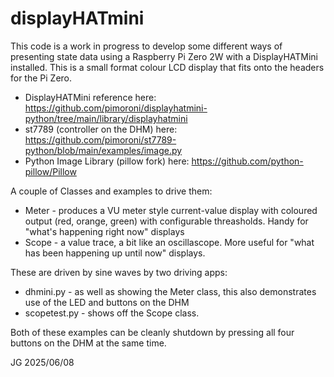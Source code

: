 # displayHATmini
This code is a work in progress to develop some different ways of presenting state data using a Raspberry Pi Zero 2W with a DisplayHATMini installed. This is a small format colour LCD display that fits onto the headers for the Pi Zero.

* DisplayHATMini reference here: https://github.com/pimoroni/displayhatmini-python/tree/main/library/displayhatmini
* st7789 (controller on the DHM) here: https://github.com/pimoroni/st7789-python/blob/main/examples/image.py
* Python Image Library (pillow fork) here: https://github.com/python-pillow/Pillow

A couple of Classes and examples to drive them:

* Meter - produces a VU meter style current-value display with coloured output (red, orange, green) with configurable threasholds. Handy for "what's happening right now" displays
* Scope - a value trace, a bit like an oscillascope. More useful for "what has been happening up until now" displays.

These are driven by sine waves by two driving apps:

* dhmini.py - as well as showing the Meter class, this also demonstrates use of the LED and buttons on the DHM
* scopetest.py - shows off the Scope class.

Both of these examples can be cleanly shutdown by pressing all four buttons on the DHM at the same time.

JG 2025/06/08
